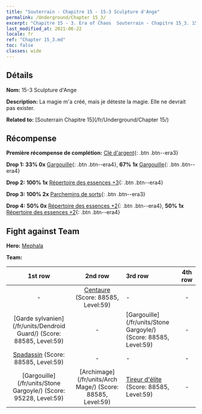```yaml
---
title: "Souterrain - Chapitre 15 - 15-3 Sculpture d'Ange"
permalink: /Underground/Chapter 15_3/
excerpt: "Chapitre 15 - 3. Era of Chaos  Souterrain - Chapitre 15_3. 15-3 Sculpture d'Ange"
last_modified_at: 2021-06-22
locale: fr
ref: "Chapter 15_3.md"
toc: false
classes: wide
---
```


## Détails

 **Nom:** 15-3 Sculpture d'Ange

 **Description:** La magie m'a créé, mais je déteste la magie. Elle ne devrait pas exister.

 **Related to:** [Souterrain Chapitre 15](/fr/Underground/Chapter 15/)

## Récompense

 **Première récompense de complétion:** [Clé d'argent](/ItemsFR/con_693/){: .btn .btn--era3}

 **Drop 1:** **33% 0x** [Gargouille](/ItemsFR/unt_236/){: .btn .btn--era4}, **67% 1x** [Gargouille](/ItemsFR/unt_236/){: .btn .btn--era4}

 **Drop 2:** **100% 1x** [Répertoire des essences +3](/ItemsFR/mat_60/){: .btn .btn--era4}

 **Drop 3:** **100% 2x** [Parchemins de sorts](/ItemsFR/con_694/){: .btn .btn--era3}

 **Drop 4:** **50% 0x** [Répertoire des essences +2](/ItemsFR/mat_53/){: .btn .btn--era4}, **50% 1x** [Répertoire des essences +2](/ItemsFR/mat_53/){: .btn .btn--era4}


## Fight against Team
 **Hero:** [Mephala](/fr/heroes/Mephala/)

 **Team:**


  | 1st row | 2nd row | 3rd row | 4th row |
  |:----:|:----:|:----|:----:|
  | - | [Centaure](/fr/units/Centaur/) (Score: 88585, Level:59)  | - | - |
  | [Garde sylvanien](/fr/units/Dendroid Guard/) (Score: 88585, Level:59)  | - | [Gargouille](/fr/units/Stone Gargoyle/) (Score: 88585, Level:59)  | - |
  | [Spadassin](/fr/units/Swordsman/) (Score: 88585, Level:59)  | - | - | - |
  | [Gargouille](/fr/units/Stone Gargoyle/) (Score: 95228, Level:59)  | [Archimage](/fr/units/Arch Mage/) (Score: 88585, Level:59)  | [Tireur d'élite](/fr/units/Sharpshooter/) (Score: 88585, Level:59)  | - |


